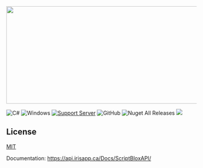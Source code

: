 <img src="https://i.imgur.com/GNl1rmF.png" width="555" height="258">

![C#](https://img.shields.io/badge/c%23-%23239120.svg?style=for-the-badge&logo=c-sharp&logoColor=white) ![Windows](https://img.shields.io/badge/Windows-0078D6?style=for-the-badge&logo=windows&logoColor=white) [![Support Server](https://img.shields.io/discord/477201632204161025.svg?label=Discord&logo=Discord&colorB=7289da&style=for-the-badge)](https://discord.gg/7mJaZC5) ![GitHub](https://img.shields.io/github/license/IrisV3rm/iOverlay?style=for-the-badge) ![Nuget All Releases](https://img.shields.io/nuget/dt/ScriptBloxAPI?label=Nuget%20Downloads&style=for-the-badge) ![](https://img.shields.io/badge/.NET-Framework%204.8-blueviolet)

## License

[MIT](https://choosealicense.com/licenses/mit)

Documentation: https://api.irisapp.ca/Docs/ScriptBloxAPI/
